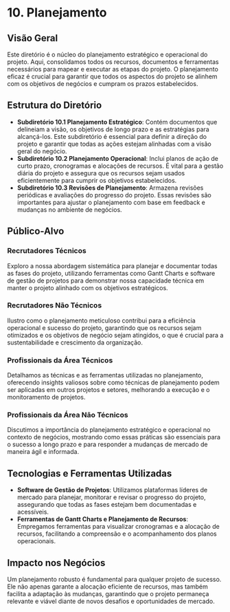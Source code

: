 # 10. Planejamento

## Visão Geral

Este diretório é o núcleo do planejamento estratégico e operacional do projeto. Aqui, consolidamos todos os recursos, documentos e ferramentas necessários para mapear e executar as etapas do projeto. O planejamento eficaz é crucial para garantir que todos os aspectos do projeto se alinhem com os objetivos de negócios e cumpram os prazos estabelecidos.

## Estrutura do Diretório

- **Subdiretório 10.1 Planejamento Estratégico**: Contém documentos que delineiam a visão, os objetivos de longo prazo e as estratégias para alcançá-los. Este subdiretório é essencial para definir a direção do projeto e garantir que todas as ações estejam alinhadas com a visão geral do negócio.
- **Subdiretório 10.2 Planejamento Operacional**: Inclui planos de ação de curto prazo, cronogramas e alocações de recursos. É vital para a gestão diária do projeto e assegura que os recursos sejam usados eficientemente para cumprir os objetivos estabelecidos.
- **Subdiretório 10.3 Revisões de Planejamento**: Armazena revisões periódicas e avaliações do progresso do projeto. Essas revisões são importantes para ajustar o planejamento com base em feedback e mudanças no ambiente de negócios.

## Público-Alvo

### Recrutadores Técnicos
Exploro a nossa abordagem sistemática para planejar e documentar todas as fases do projeto, utilizando ferramentas como Gantt Charts e software de gestão de projetos para demonstrar nossa capacidade técnica em manter o projeto alinhado com os objetivos estratégicos.

### Recrutadores Não Técnicos
Ilustro como o planejamento meticuloso contribui para a eficiência operacional e sucesso do projeto, garantindo que os recursos sejam otimizados e os objetivos de negócio sejam atingidos, o que é crucial para a sustentabilidade e crescimento da organização.

### Profissionais da Área Técnicos
Detalhamos as técnicas e as ferramentas utilizadas no planejamento, oferecendo insights valiosos sobre como técnicas de planejamento podem ser aplicadas em outros projetos e setores, melhorando a execução e o monitoramento de projetos.

### Profissionais da Área Não Técnicos
Discutimos a importância do planejamento estratégico e operacional no contexto de negócios, mostrando como essas práticas são essenciais para o sucesso a longo prazo e para responder a mudanças de mercado de maneira ágil e informada.

## Tecnologias e Ferramentas Utilizadas

- **Software de Gestão de Projetos**: Utilizamos plataformas líderes de mercado para planejar, monitorar e revisar o progresso do projeto, assegurando que todas as fases estejam bem documentadas e acessíveis.
- **Ferramentas de Gantt Charts e Planejamento de Recursos**: Empregamos ferramentas para visualizar cronogramas e a alocação de recursos, facilitando a compreensão e o acompanhamento dos planos operacionais.

## Impacto nos Negócios

Um planejamento robusto é fundamental para qualquer projeto de sucesso. Ele não apenas garante a alocação eficiente de recursos, mas também facilita a adaptação às mudanças, garantindo que o projeto permaneça relevante e viável diante de novos desafios e oportunidades de mercado.
